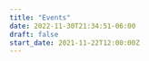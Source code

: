 ```yaml
---
title: "Events"
date: 2022-11-30T21:34:51-06:00
draft: false
start_date: 2021-11-22T12:00:00Z
---
```


